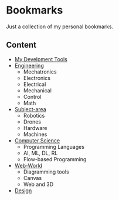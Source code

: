 # Bookmarks

Just a collection of my personal bookmarks.

## Content

- [My Develpment Tools](./src/content/bookmarks/tools.md)
- [Engineering](./src/content/bookmarks/eng.md)
    - Mechatronics
    - Electronics
    - Electrical
    - Mechanical
    - Control
    - Math
- [Subject-area](./src/content/bookmarks/subjects.md)
    - Robotics
    - Drones
    - Hardware
    - Machines
- [Computer Science](./src/content/bookmarks/cs.md)
    - Programming Languages
    - AI, ML, DL, RL
    - Flow-based Programming
- [Web-World](./src/content/bookmarks/web.md)
    - Diagramming tools
    - Canvas
    - Web and 3D
- [Design](./src/content/bookmarks/design.md)
